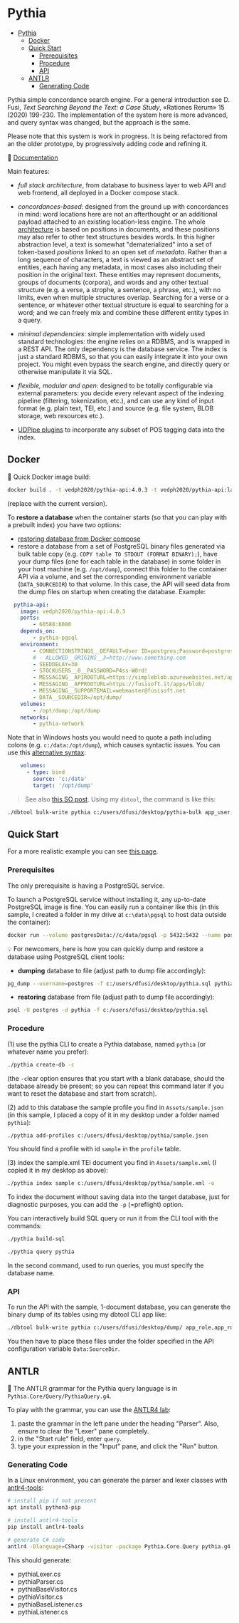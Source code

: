 # Pythia

- [Pythia](#pythia)
  - [Docker](#docker)
  - [Quick Start](#quick-start)
    - [Prerequisites](#prerequisites)
    - [Procedure](#procedure)
    - [API](#api)
  - [ANTLR](#antlr)
    - [Generating Code](#generating-code)

Pythia simple concordance search engine. For a general introduction see D. Fusi, _Text Searching Beyond the Text: a Case Study_, «Rationes Rerum» 15 (2020) 199-230. The implementation of the system here is more advanced, and query syntax was changed, but the approach is the same.

Please note that this system is work in progress. It is being refactored from an the older prototype, by progressively adding code and refining it.

📖 [Documentation](./docs/index.md)

Main features:

- _full stack architecture_, from database to business layer to web API and web frontend, all deployed in a Docker compose stack.

- _concordances-based_: designed from the ground up with concordances in mind: word locations here are not an afterthought or an additional payload attached to an existing location-less engine. The whole [architecture](./doc/model.md) is based on positions in documents, and these positions may also refer to other text structures besides words. In this higher abstraction level, a text is somewhat "dematerialized" into a set of token-based _positions_ linked to an open set of _metadata_. Rather than a long sequence of characters, a text is viewed as an abstract set of entities, each having any metadata, in most cases also including their position in the original text. These entities may represent documents, groups of documents (corpora), and words and any other textual structure (e.g. a verse, a strophe, a sentence, a phrase, etc.), with no limits, even when multiple structures overlap. Searching for a verse or a sentence, or whatever other textual structure is equal to searching for a word; and we can freely mix and combine these different entity types in a query.

- _minimal dependencies_: simple implementation with widely used standard technologies: the engine relies on a RDBMS, and is wrapped in a REST API. The only dependency is the database service. The index is just a standard RDBMS, so that you can easily integrate it into your own project. You might even bypass the search engine, and directly query or otherwise manipulate it via SQL.

- _flexible, modular and open_: designed to be totally configurable via external parameters: you decide every relevant aspect of the indexing pipeline (filtering, tokenization, etc.), and can use any kind of input format (e.g. plain text, TEI, etc.) and source (e.g. file system, BLOB storage, web resources etc.).

- [UDPipe plugins](docs/udp.md) to incorporate any subset of POS tagging data into the index.

## Docker

🐋 Quick Docker image build:

```bash
docker build . -t vedph2020/pythia-api:4.0.3 -t vedph2020/pythia-api:latest
```

(replace with the current version).

To **restore a database** when the container starts (so that you can play with a prebuilt index) you have two options:

- [restoring database from Docker compose](https://stackoverflow.com/questions/70879120/how-to-restore-postgresql-in-docker-compose)
- restore a database from a set of PostgreSQL binary files generated via bulk table copy (e.g. `COPY table TO STDOUT (FORMAT BINARY);`), have your dump files (one for each table in the database) in some folder in your host machine (e.g. `/opt/dump`), connect this folder to the container API via a volume, and set the corresponding environment variable (`DATA_SOURCEDIR`) to that volume. In this case, the API will seed data from the dump files on startup when creating the database. Example:

```yml
  pythia-api:
    image: vedph2020/pythia-api:4.0.3
    ports:
        - 60588:8080
    depends_on:
        - pythia-pgsql
    environment:
        - CONNECTIONSTRINGS__DEFAULT=User ID=postgres;Password=postgres;Host=pythia-pgsql;Port=5432;Database={0};
        # - ALLOWED__ORIGINS__3=http://www.something.com
        - SEEDDELAY=30
        - STOCKUSERS__0__PASSWORD=P4ss-W0rd!
        - MESSAGING__APIROOTURL=https://simpleblob.azurewebsites.net/api/
        - MESSAGING__APPROOTURL=https://fusisoft.it/apps/blob/
        - MESSAGING__SUPPORTEMAIL=webmaster@fusisoft.net
        - DATA__SOURCEDIR=/opt/dump/
    volumes:
        - /opt/dump:/opt/dump
    networks:
        - pythia-network
```

Note that in Windows hosts you would need to quote a path including colons (e.g. `c:/data:/opt/dump`), which causes syntactic issues. You can use this [alternative syntax](https://www.reddit.com/r/docker/comments/hkx3s0/volume_mount_with_a_colon_in_the_path_with/):

```yml
    volumes:
      - type: bind
        source: 'c:/data'
        target: '/opt/dump'
```

>See also [this SO post](https://stackoverflow.com/questions/46166304/docker-compose-volumes-without-colon). Using my `dbtool`, the command is like this:

  ```bash
  ./dbtool bulk-write pythia c:/users/dfusi/desktop/pythia-bulk app_user,app_user_claim,app_user_login,app_user_role,app_user_token,occurrence,occurrence_attribute,document_structure,corpus,document_corpus,app_role,app_role_claim,token,token_occurrence_count,structure_attribute,document,document_attribute,profile,structure
  ```

## Quick Start

For a more realistic example you can see [this page](./doc/example.md).

### Prerequisites

The only prerequisite is having a PostgreSQL service.

To launch a PostgreSQL service without installing it, any up-to-date PostgreSQL image is fine. You can easily run a container like this (in this sample, I created a folder in my drive at `c:\data\pgsql` to host data outside the container):

```bash
docker run --volume postgresData://c/data/pgsql -p 5432:5432 --name postgres -e POSTGRES_PASSWORD=postgres -d postgres
```

💡 For newcomers, here is how you can quickly dump and restore a database using PostgreSQL client tools:

- **dumping** database to file (adjust path to dump file accordingly):

```bash
pg_dump --username=postgres -f c:/users/dfusi/desktop/pythia.sql pythia
```

- **restoring** database from file (adjust path to dump file accordingly):

```bash
psql -U postgres -d pythia -f c:/users/dfusi/desktop/pythia.sql
```

### Procedure

(1) use the pythia CLI to create a Pythia database, named `pythia` (or whatever name you prefer):

```bash
./pythia create-db -c
```

(the `-c`lear option ensures that you start with a blank database, should the database already be present; so you can repeat this command later if you want to reset the database and start from scratch).

(2) add to this database the sample profile you find in `Assets/sample.json` (in this sample, I placed a copy of it in my desktop under a folder named `pythia`):

```bash
./pythia add-profiles c:/users/dfusi/desktop/pythia/sample.json
```

You should find a profile with id `sample` in the `profile` table.

(3) index the sample.xml TEI document you find in `Assets/sample.xml` (I copied it in my desktop as above):

```bash
./pythia index sample c:/users/dfusi/desktop/pythia/sample.xml -o
```

To index the document without saving data into the target database, just for diagnostic purposes, you can add the `-p` (=preflight) option.

You can interactively build SQL query or run it from the CLI tool with the commands:

```bash
./pythia build-sql

./pythia query pythia
```

In the second command, used to run queries, you must specify the database name.

### API

To run the API with the sample, 1-document database, you can generate the binary dump of its tables using my dbtool CLI app like:

```bash
./dbtool bulk-write pythia c:/users/dfusi/desktop/dump/ app_role,app_role_claim,app_user,app_user_claim,app_user_login,app_user_role,app_user_token,profile,document,document_attribute,corpus,document_corpus,structure,structure_attribute,document_structure,token,occurrence,occurrence_attribute,token_occurrence_count
```

You then have to place these files under the folder specified in the API configuration variable `Data:SourceDir`.

## ANTLR

🔬 The ANTLR grammar for the Pythia query language is in `Pythia.Core/Query/PythiaQuery.g4`.

To play with the grammar, you can use the [ANTLR4 lab](http://lab.antlr.org/):

1. paste the grammar in the left pane under the heading "Parser". Also, ensure to clear the "Lexer" pane completely.
2. in the "Start rule" field, enter `query`.
3. type your expression in the "Input" pane, and click the "Run" button.

### Generating Code

In a Linux environment, you can generate the parser and lexer classes with [antlr4-tools](https://github.com/antlr/antlr4-tools):

```bash
# install pip if not present
apt install python3-pip

# install antlr4-tools
pip install antlr4-tools

# generate C# code
antlr4 -Dlanguage=CSharp -visitor -package Pythia.Core.Query pythia.g4
```

This should generate:

- pythiaLexer.cs
- pythiaParser.cs
- pythiaBaseVisitor.cs
- pythiaVisitor.cs
- pythiaBaseListener.cs
- pythiaListener.cs
